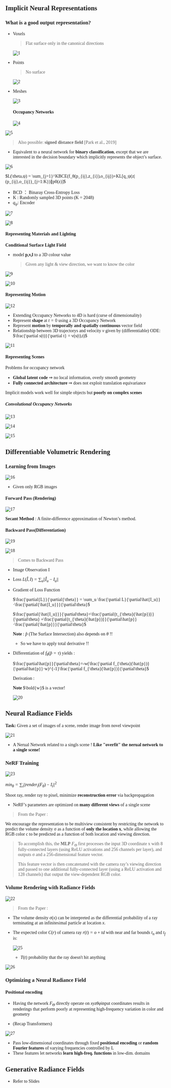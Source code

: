<font face = 'Times New Roman'>

## Implicit Neural Representations

### What is a good **output** representation?

* Voxels

  > Flat surface only in the canonical directions

  ![1](1.png)

* Points

  > No surface

  ![2](2.png)

* Meshes

  ![3](3.png)

  #### Occupancy Networks
  
  ![4](4.png)

![5](5.png)

> Also possible: **signed distance field** [Park et al., 2019]

* Equivalent to a neural network for **binary classification**, except that we are interested in the decision boundary which implicitly represents the object’s surface.

![6](6.png)

$L(\theta,ψ) =  \sum_{j=1}^KBCE(f_θ(p_{ij},z_{i}),o_{ij})+KL[q_ψ(z|(p_{ij},o_{ij})_{j=1:K})∥p0(z)]$​

* BCD ： Binaray Cross-Entropy Loss
* K : Randomly sampled 3D points (K = 2048)
* $q_ψ$: Encoder

![7](7.png)

![8](8.png)

#### Representing **Materials** and **Lighting**

**Conditional Surface Light Field**

* model **p,v,l** to a 3D colour value

  > Given any light & view direction, we want to know the color

![9](9.png)

![10](10.png)

#### Representing **Motion**

![12](12.png)

* Extending Occupancy Networks to 4D is hard (curse of dimensionality)
* Represent **shape** at $t = 0$ using a 3D Occupancy Network
* Represent **motion** by **temporally and spatially continuous** vector field
* Relationship between 3D trajectorys and velocity $v$ given by (differentiable) ODE:  $\frac{\partial s(t)}{\partial t} = v(s(t),t)$​

![11](11.png)

#### Representing **Scenes**

Problems for occupancy network 

* **Global latent code** ⇒ no local information, overly smooth geometry
* **Fully connected architecture** ⇒ does not exploit translation equivariance

Implicit models work well for simple objects but **poorly on complex scenes**

##### Convolutional Occupancy Networks

![13](13.png)

![14](14.png)

![15](15.png)

## Differentiable Volumetric Rendering

### Learning from **Images**

![16](16.png)

* Given only RGB images

#### Forward Pass (Rendering)

![17](17.png)

**Secant Method** : A finite-difference approximation of Newton’s method.

#### Backward Pass(Differentiation)

![19](19.png)



![18](18.png)

> Comes to Backward Pass

* Image Observation I

* Loss $L(\hat{I},I) = \sum_u||\hat{I}_u-I_u||$​

* Gradient of Loss Function

  $\frac{\partial{L}}{\partial{\theta}} = \sum_u \frac{\partial L}{\partial\hat{I_u}}·\frac{\partial{\hat{I_u}}}{\partial\theta}$​

  $\frac{\partial{\hat{I_u}}}{\partial\theta}=\frac{\partial{t_{\theta}(\hat{p})}}{\partial\theta} +\frac{\partial{t_{\theta}(\hat{p})}}{\partial\hat{p}}·\frac{\partial{\hat{p}}}{\partial\theta}$​

  **Note** : $\hat{p}$ (The Surface Intersection) also depends on $\theta$​ !! 

  * So we have to apply total derivative !!

* Differentiation of $f_{\theta}(\hat{p}=\tau)$ yields :

  $\frac{\partial\hat{p}}{\partial\theta}=-w(\frac{\partial f_{\theta}(\hat{p})}{\partial\hat{p}}·w)^{-1}\frac{\partial f_{\theta}(\hat{p})}{\partial\theta}$​​

  Derivation :

  **Note** $\bold{w}$ is a vector!

  ![20](20.png)

## Neural Radiance Fields

**Task:** Given a set of images of a scene, render image from novel viewpoint

![21](21.png)

* A Nerual Network related to a singls scene ! **Like "overfit" the nerual network to a single scene!**

### NeRF Training

![23](23.png)

$min_{\theta}=\sum_i||render_i(F_{\theta})-I_i||^2$​

Shoot ray, render ray to pixel, minimize **reconstruction error** via backpropagation

* NeRF’s parameters are optimized on **many different views** of a single scene

> From the Paper :

We encourage the representation to be multiview consistent by restricting the network to predict the volume density σ as a function of **only the location x**, while allowing the RGB color c to be predicted as a function of both location and viewing direction. 

> To accomplish this, the **MLP** $F_Θ$ first processes the input 3D coordinate x with 8 fully-connected layers (using ReLU activations and 256 channels per layer), and outputs σ and a 256-dimensional feature vector.
>
>  This feature vector is then concatenated with the camera ray’s viewing direction and passed to one additional fully-connected layer (using a ReLU activation and 128 channels) that output the view-dependent RGB color.

### Volume Rendering with Radiance Fields

![22](22.png)

> From the Paper :

* The volume density $σ(x)$ can be interpreted as the differential probability of a ray terminating at an infinitesimal particle at location $x$​. 

* The expected color $C(r)$ of camera ray $r(t) = o + td$ with near and far bounds $t_n$ and $t_f$ is:

  ![25](25.png)

  * $T(t)$​ probability that the ray doesn't hit anything

![26](26.png)

### Optimizing a Neural Radiance Field

#### Positional encoding

* Having the network $F_Θ$ directly operate on $xyzθφ$​ input coordinates results in renderings that perform poorly at representing high-frequency variation in color and geometry

* (Recap Transformers)

![27](27.png)

* Pass low-dimensional coordinates through fixed **positional encoding** or **random Fourier features** of varying frequencies controlled by L
* These features let networks **learn high-freq. functions** in low-dim. domains

## Generative Radiance Fields

* Refer to Slides

</font>
